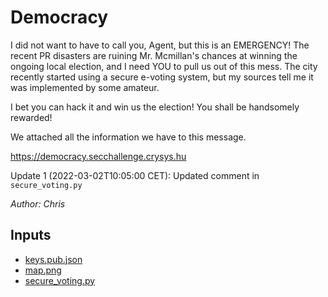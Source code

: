# Democracy

I did not want to have to call you, Agent, but this is an EMERGENCY!
The recent PR disasters are ruining Mr. Mcmillan's chances at winning the ongoing local election, and I need YOU to pull us out of this mess.
The city recently started using a secure e-voting system, but my sources tell me it was implemented by some amateur.

I bet you can hack it and win us the election! You shall be handsomely rewarded!

We attached all the information we have to this message.

https://democracy.secchallenge.crysys.hu

Update 1 (2022-03-02T10:05:00 CET): Updated comment in `secure_voting.py`

*Author: Chris*

## Inputs
- [keys.pub.json](input/keys.pub.json)
- [map.png](input/map.png)
- [secure_voting.py](input/secure_voting.py)

